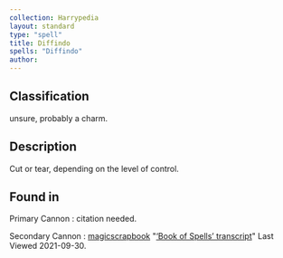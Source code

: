 ```yaml
---
collection: Harrypedia
layout: standard
type: "spell"
title: Diffindo
spells: "Diffindo"
author:
---
```


## Classification

unsure, probably a charm.

## Description

Cut or tear, depending on the level of control.

## Found in

Primary Cannon
: citation needed.

Secondary Cannon
: [magicscrapbook](https://magicscrapbook.tumblr.com/)
"[‘Book of Spells’ transcript](https://magicscrapbook.tumblr.com/post/162085200042/book-of-spells-transcript)"
Last Viewed 2021-09-30.
